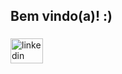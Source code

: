 <h2 align="left">Bem vindo(a)! :)</h2>

###

<div align="left">
  <a href="https://www.linkedin.com/in/flavianahmias/" target="_blank">
    <img src="https://raw.githubusercontent.com/maurodesouza/profile-readme-generator/master/src/assets/icons/social/linkedin/default.svg" width="52" height="40" alt="linkedin logo"  />
  </a>
</div>

###

###
